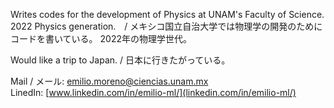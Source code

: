 Writes codes for the development of Physics at UNAM's Faculty of Science.
2022 Physics generation.　/ 
メキシコ国立自治大学では物理学の開発のためにコードを書いている。
2022年の物理学世代。

Would like a trip to Japan. / 
日本に行きたがっている。

Mail / メール: emilio.moreno@ciencias.unam.mx \
LinedIn: [www.linkedin.com/in/emilio-ml/](linkedin.com/in/emilio-ml/)
